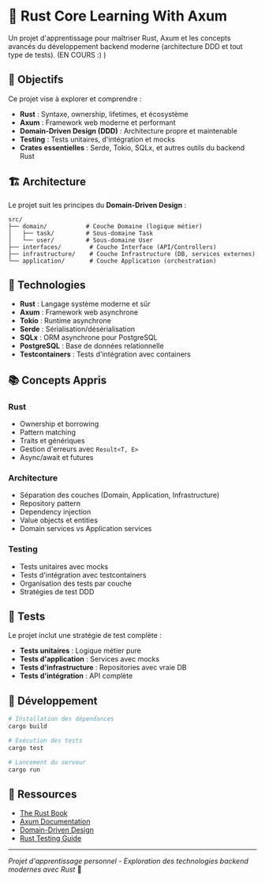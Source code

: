 # 🦀 Rust Core Learning With Axum

Un projet d'apprentissage pour maîtriser Rust, Axum et les concepts avancés du développement backend moderne (architecture DDD et tout type de tests).  (EN COURS :) )

## 🎯 Objectifs

Ce projet vise à explorer et comprendre :

- **Rust** : Syntaxe, ownership, lifetimes, et écosystème
- **Axum** : Framework web moderne et performant
- **Domain-Driven Design (DDD)** : Architecture propre et maintenable
- **Testing** : Tests unitaires, d'intégration et mocks
- **Crates essentielles** : Serde, Tokio, SQLx, et autres outils du backend Rust

## 🏗️ Architecture

Le projet suit les principes du **Domain-Driven Design** :

```
src/
├── domain/           # Couche Domaine (logique métier)
│   ├── task/         # Sous-domaine Task
│   └── user/         # Sous-domaine User
├── interfaces/        # Couche Interface (API/Controllers)
├── infrastructure/    # Couche Infrastructure (DB, services externes)
└── application/       # Couche Application (orchestration)
```

## 🚀 Technologies

- **Rust** : Langage système moderne et sûr
- **Axum** : Framework web asynchrone
- **Tokio** : Runtime asynchrone
- **Serde** : Sérialisation/désérialisation
- **SQLx** : ORM asynchrone pour PostgreSQL
- **PostgreSQL** : Base de données relationnelle
- **Testcontainers** : Tests d'intégration avec containers

## 📚 Concepts Appris

### Rust
- Ownership et borrowing
- Pattern matching
- Traits et génériques
- Gestion d'erreurs avec `Result<T, E>`
- Async/await et futures

### Architecture
- Séparation des couches (Domain, Application, Infrastructure)
- Repository pattern
- Dependency injection
- Value objects et entities
- Domain services vs Application services

### Testing
- Tests unitaires avec mocks
- Tests d'intégration avec testcontainers
- Organisation des tests par couche
- Stratégies de test DDD

## 🧪 Tests

Le projet inclut une stratégie de test complète :

- **Tests unitaires** : Logique métier pure
- **Tests d'application** : Services avec mocks
- **Tests d'infrastructure** : Repositories avec vraie DB
- **Tests d'intégration** : API complète

## 🔧 Développement

```bash
# Installation des dépendances
cargo build

# Exécution des tests
cargo test

# Lancement du serveur
cargo run
```

## 📖 Ressources

- [The Rust Book](https://doc.rust-lang.org/book/)
- [Axum Documentation](https://docs.rs/axum/)
- [Domain-Driven Design](https://martinfowler.com/bliki/DomainDrivenDesign.html)
- [Rust Testing Guide](https://doc.rust-lang.org/book/ch11-00-testing.html)

---

*Projet d'apprentissage personnel - Exploration des technologies backend modernes avec Rust* 🚀

